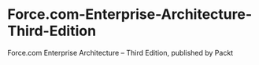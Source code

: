 # Force.com-Enterprise-Architecture-Third-Edition
Force.com Enterprise Architecture – Third Edition, published by Packt
